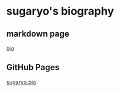 # sugaryo's biography

## markdown page

[bio](docs/index.md)

## GitHub Pages

[sugaryo.bio](https://sugaryo.github.io/bio/)

